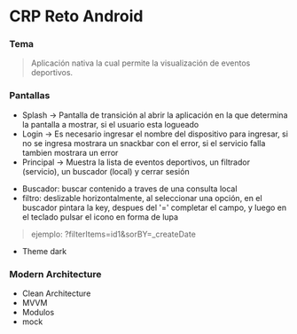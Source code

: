 # CRP Reto Android

### Tema

> Aplicación nativa la cual permite la visualización de eventos deportivos.

### Pantallas

* Splash -> Pantalla de transición al abrir la aplicación en la que determina la pantalla a mostrar, si el usuario esta logueado
* Login -> Es necesario ingresar el nombre del dispositivo para ingresar, si no se ingresa mostrara un snackbar con el error, si el servicio falla tambien mostrara un error
* Principal -> Muestra la lista de eventos deportivos, un filtrador (servicio), un buscador (local) y cerrar sesión
- Buscador: buscar contenido a traves de una consulta local
- filtro: deslizable horizontalmente, al seleccionar una opción, en el buscador pintara la key, despues del '=' completar el campo, y luego en el teclado pulsar el icono en forma de lupa

> ejemplo: ?filterItems=id1&sorBY=_createDate

* Theme dark

### Modern Architecture

* Clean Architecture
* MVVM
* Modulos
* mock

  

